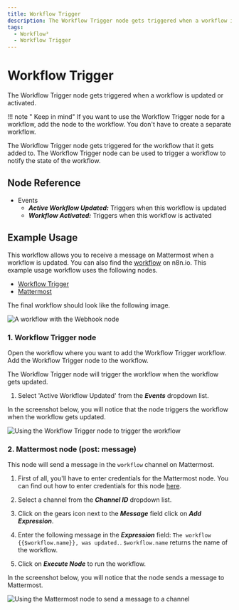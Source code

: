 ```yaml
---
title: Workflow Trigger
description: The Workflow Trigger node gets triggered when a workflow is updated or activated.
tags:
  - Workflow²
  - Workflow Trigger
---
```


# Workflow Trigger

The Workflow Trigger node gets triggered when a workflow is updated or activated.

!!! note " Keep in mind"
    If you want to use the Workflow Trigger node for a workflow, add the node to the workflow. You don't have to create a separate workflow.


The Workflow Trigger node gets triggered for the workflow that it gets added to. The Workflow Trigger node can be used to trigger a workflow to notify the state of the workflow.

## Node Reference

- Events
    - ***Active Workflow Updated:*** Triggers when this workflow is updated
    - ***Workflow Activated:*** Triggers when this workflow is activated

## Example Usage

This workflow allows you to receive a message on Mattermost when a workflow is updated. You can also find the [workflow](https://n8n.io/workflows/1059) on n8n.io. This example usage workflow uses the following nodes.
- [Workflow Trigger]()
- [Mattermost](/workflow/integrations/nodes/n8n-nodes-base.mattermost/)

The final workflow should look like the following image.

![A workflow with the Webhook node](/_images/integrations/core-nodes/workflowtrigger/workflow.png)

### 1. Workflow Trigger node

Open the workflow where you want to add the Workflow Trigger workflow. Add the Workflow Trigger node to the workflow.

The Workflow Trigger node will trigger the workflow when the workflow gets updated.

1. Select 'Active Workflow Updated' from the ***Events*** dropdown list.

In the screenshot below, you will notice that the node triggers the workflow when the workflow gets updated.

![Using the Workflow Trigger node to trigger the workflow](/_images/integrations/core-nodes/workflowtrigger/workflowtrigger_node.png)

### 2. Mattermost node (post: message)

This node will send a message in the `workflow` channel on Mattermost.

1. First of all, you'll have to enter credentials for the Mattermost node. You can find out how to enter credentials for this node [here](/workflow/integrations/credentials/mattermost/).
2. Select a channel from the ***Channel ID*** dropdown list.
3. Click on the gears icon next to the ***Message*** field click on ***Add Expression***.

4. Enter the following message in the ***Expression*** field: `The workflow {{$workflow.name}}, was updated.`. `$workflow.name` returns the name of the workflow.
5. Click on ***Execute Node*** to run the workflow.

In the screenshot below, you will notice that the node sends a message to Mattermost.

![Using the Mattermost node to send a message to a channel](/_images/integrations/core-nodes/workflowtrigger/mattermost_node.png)
